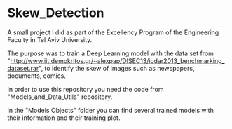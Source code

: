 # Skew_Detection
A small project I did as part of the Excellency Program of the Engineering Faculty in Tel Aviv University. 

The purpose was to train a Deep Learning model with the data set from "http://www.iit.demokritos.gr/~alexpap/DISEC13/icdar2013_benchmarking_dataset.rar", 
to identify the skew of images such as newspapers, documents, comics.

In order to use this repository you need the code from "Models_and_Data_Utils" repository. 

In the "Models Objects" folder you can find several trained models with their information and their training plot. 

